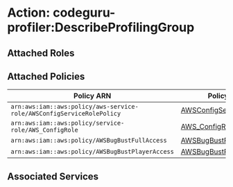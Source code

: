 # Action: codeguru-profiler:DescribeProfilingGroup

## Attached Roles

## Attached Policies

| Policy ARN | Policy Name |
|------------|-------------|
| `arn:aws:iam::aws:policy/aws-service-role/AWSConfigServiceRolePolicy` | [AWSConfigServiceRolePolicy](../policies.md#awsconfigservicerolepolicy) |
| `arn:aws:iam::aws:policy/service-role/AWS_ConfigRole` | [AWS_ConfigRole](../policies.md#aws_configrole) |
| `arn:aws:iam::aws:policy/AWSBugBustFullAccess` | [AWSBugBustFullAccess](../policies.md#awsbugbustfullaccess) |
| `arn:aws:iam::aws:policy/AWSBugBustPlayerAccess` | [AWSBugBustPlayerAccess](../policies.md#awsbugbustplayeraccess) |

## Associated Services

